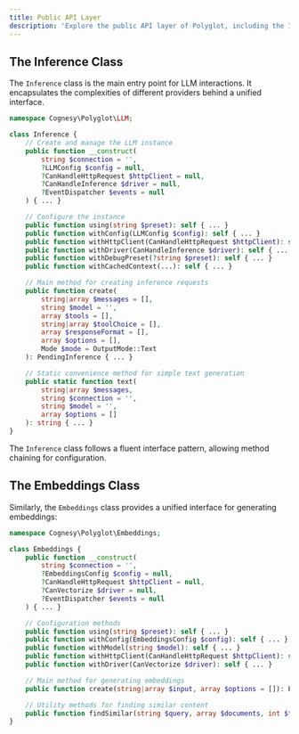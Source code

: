 ```yaml
---
title: Public API Layer
description: 'Explore the public API layer of Polyglot, including the Inference and Embeddings classes.'
---
```



## The Inference Class

The `Inference` class is the main entry point for LLM interactions. It encapsulates the complexities of different providers behind a unified interface.

```php
namespace Cognesy\Polyglot\LLM;

class Inference {
    // Create and manage the LLM instance
    public function __construct(
        string $connection = '',
        ?LLMConfig $config = null,
        ?CanHandleHttpRequest $httpClient = null,
        ?CanHandleInference $driver = null,
        ?EventDispatcher $events = null
    ) { ... }

    // Configure the instance
    public function using(string $preset): self { ... }
    public function withConfig(LLMConfig $config): self { ... }
    public function withHttpClient(CanHandleHttpRequest $httpClient): self { ... }
    public function withDriver(CanHandleInference $driver): self { ... }
    public function withDebugPreset(?string $preset): self { ... }
    public function withCachedContext(...): self { ... }

    // Main method for creating inference requests
    public function create(
        string|array $messages = [],
        string $model = '',
        array $tools = [],
        string|array $toolChoice = [],
        array $responseFormat = [],
        array $options = [],
        Mode $mode = OutputMode::Text
    ): PendingInference { ... }

    // Static convenience method for simple text generation
    public static function text(
        string|array $messages,
        string $connection = '',
        string $model = '',
        array $options = []
    ): string { ... }
}
```

The `Inference` class follows a fluent interface pattern, allowing method chaining for configuration.




## The Embeddings Class

Similarly, the `Embeddings` class provides a unified interface for generating embeddings:

```php
namespace Cognesy\Polyglot\Embeddings;

class Embeddings {
    public function __construct(
        string $connection = '',
        ?EmbeddingsConfig $config = null,
        ?CanHandleHttpRequest $httpClient = null,
        ?CanVectorize $driver = null,
        ?EventDispatcher $events = null
    ) { ... }

    // Configuration methods
    public function using(string $preset): self { ... }
    public function withConfig(EmbeddingsConfig $config): self { ... }
    public function withModel(string $model): self { ... }
    public function withHttpClient(CanHandleHttpRequest $httpClient): self { ... }
    public function withDriver(CanVectorize $driver): self { ... }

    // Main method for generating embeddings
    public function create(string|array $input, array $options = []): EmbeddingsResponse { ... }

    // Utility methods for finding similar content
    public function findSimilar(string $query, array $documents, int $topK = 5): array { ... }
}
```

